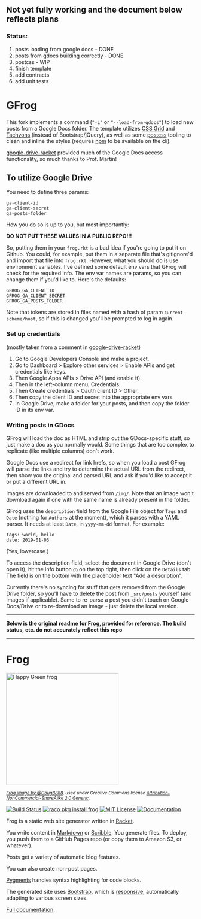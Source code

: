 ## Not yet fully working and the document below reflects plans
### Status:
1. posts loading from google docs - DONE
2. posts from gdocs building correctly - DONE
3. postcss - WIP
4. finish template
5. add contracts
6. add unit tests

# GFrog

This fork implements a command (`"-L"` or ``"--load-from-gdocs"``) to load new posts from a Google Docs folder. The template utilizes [CSS Grid](https://learncssgrid.com/#naming-positioning-items-grid-areas) and [Tachyons](https://tachyons.io/) (instead of Bootstrap/jQuery), as well as some [postcss](https://github.com/postcss/postcss) tooling to clean and inline the styles (requires [npm](https://www.npmjs.com/) to be available on the cli).

[google-drive-racket](https://github.com/fgmart/google-drive-racket) provided much of the Google Docs access functionality, so much thanks to Prof. Martin!

## To utilize Google Drive
You need to define three params:
```
ga-client-id
ga-client-secret
ga-posts-folder
```
How you do so is up to you, but most importantly:

**DO NOT PUT THESE VALUES IN A PUBLIC REPO!!!**

So, putting them in your `frog.rkt` is a bad idea if you're going to put it on Github. You could, for example, put them in a separate file that's gitignore'd and import that file into `frog.rkt`. However, what you should do is use environment variables. I've defined some default env vars that GFrog will check for the required info. The env var names are params, so you can change them if you'd like to. Here's the defaults:

```
GFROG_GA_CLIENT_ID
GFROG_GA_CLIENT_SECRET
GFROG_GA_POSTS_FOLDER
```

Note that tokens are stored in files named with a hash of param `current-scheme/host`, so if this is changed you'll be prompted to log in again.

### Set up credentials
(mostly taken from a comment in [google-drive-racket](https://github.com/fgmart/google-drive-racket))
1. Go to Google Developers Console and make a project.
2. Go to Dashboard > Explore other services > Enable APIs and get credentials like keys.
3. Then Google Apps APIs > Drive API (and enable it).
4. Then in the left-column menu, Credentials.
5. Then Create credentials > Oauth client ID > Other.
6. Then copy the client ID and secret into the appropriate env vars.
7. In Google Drive, make a folder for your posts, and then copy the folder ID in its env var.

### Writing posts in GDocs
GFrog will load the doc as HTML and strip out the GDocs-specific stuff, so just make a doc as you normally would. Some things that are too complex to replicate (like multiple columns) don't work.

Google Docs use a redirect for link hrefs, so when you load a post GFrog will parse the links and try to determine the actual URL from the redirect, then show you the original and parsed URL and ask if you'd like to accept it or put a different URL in.

Images are downloaded to and served from `/img/`. Note that an image won't download again if one with the same name is already present in the folder.

GFrog uses the `description` field from the Google File object for `Tags` and `Date` (nothing for `Authors` at the moment), which it parses with a YAML parser. It needs at least `Date`, in `yyyy-mm-dd` format. For example:

```
tags: world, hello
date: 2019-01-03
```
(Yes, lowercase.)

To access the description field, select the document in Google Drive (don't open it), hit the info button `ⓘ` on the top right, then click on the `Details` tab. The field is on the bottom with the placeholder text "Add a description".

Currently there's no syncing for stuff that gets removed from the Google Drive folder, so you'll have to delete the post from `_src/posts` yourself (and images if applicable). Same to re-parse a post you didn't touch on Google Docs/Drive or to re-download an image - just delete the local version.

---
**Below is the original readme for Frog, provided for reference. The build status, etc. do not accurately reflect this repo**

---

# Frog

<p><a href="http://www.flickr.com/photos/doug88888/4717363945/" title="Happy Green frog by @Doug88888, on Flickr"><img src="http://farm5.staticflickr.com/4070/4717363945_b73afd78a9.jpg" width="300" height="300" alt="Happy Green frog"></a></p>

<p><sub><em><a href="http://www.flickr.com/photos/doug88888/4717363945/">Frog image by @Goug8888</a>, used under Creative Commons license <a href="http://creativecommons.org/licenses/by-nc-sa/2.0/">Attribution-NonCommercial-ShareAlike 2.0 Generic</a>.</em></sub></p>

[![Build Status](https://travis-ci.org/greghendershott/frog.svg?branch=master)](https://travis-ci.org/greghendershott/frog)
[![raco pkg install frog](https://img.shields.io/badge/raco_pkg_install-frog-aa00ff.svg)](http://pkgs.racket-lang.org/package/frog)
[![MIT License](https://img.shields.io/badge/license-MIT-118811.svg)](frog/LICENSE)
[![Documentation](https://img.shields.io/badge/Docs-Documentation-blue.svg)](http://docs.racket-lang.org/frog/index.html)

Frog is a static web site generator written in [Racket][].

You write content in [Markdown][] or [Scribble][]. You generate
files. To deploy, you push them to a GitHub Pages repo (or copy them
to Amazon S3, or whatever).

Posts get a variety of automatic blog features.

You can also create non-post pages.

[Pygments][] handles syntax highlighting for code blocks.

The generated site uses [Bootstrap][], which is [responsive][],
automatically adapting to various screen sizes.

[Full documentation](http://docs.racket-lang.org/frog/index.html).

[Racket]: http://www.racket-lang.org
[Markdown]: http://daringfireball.net/projects/markdown/syntax
[Scribble]: http://docs.racket-lang.org/scribble/index.html
[Pygments]: http://pygments.org/
[Bootstrap]: http://getbootstrap.com/
[responsive]: https://en.wikipedia.org/wiki/Responsive_web_design
